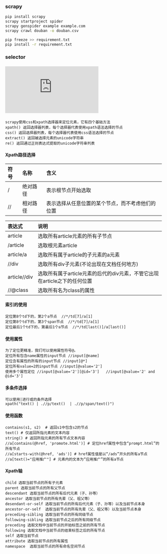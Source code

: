 
### scrapy

```bash
pip install scrapy
scrapy startproject spider
scrapy genspider example example.com
scrapy crawl douban -o douban.csv
```

```bash
pip freeze >> requirement.txt
pip install -r requirement.txt
```


### selector

#### ![官方文档](https://docs.scrapy.org/en/latest/topics/selectors.html)
    scrapy使用css和xpath选择器来定位元素，它有四个基础方法
    xpath() 返回选择器列表，每个选择器代表使用xpath语法选择的节点
    css() 返回选择器列表，每个选择器代表使用css语法选择的节点
    extract() 返回被选择元素的unicode字符串
    re() 返回通过正则表达式提取的unicode字符串列表

#### Xpath路径选择
| 符号 | 名称  | 含义 |
|:--------|:--------- |:--------|
| / | 绝对路径| 表示根节点开始选取 |
| // | 相对路径| 表示选择从任意位置的某个节点，而不考虑他们的位置 |

| 表达式 | 说明 |
|:--------| :---------|
| article | 选取所有article元素的所有子节点 |
| /article | 选取根元素article|
| article/a | 选取所有属于article的子元素的a元素|
| //div | 选取所有div子元素(不论出现在文档任何地方)|
| article//div | 选取所有属于article元素的后代的div元素，不管它出现在article之下的任何位置|
| //@class | 选取所有名为class的属性|

#### 索引的使用
    定位第8个td下的，第2个a节点  //*/td[7]/a[1]
    定位第8个td下的，第3个span节点  //*/td[7]/a[1]
    定位最后1个td下的，第最后1个a节点  //*/td[last()]/a[last()]

#### 使用属性
    为了定位更精准，我们可以使用属性符号@。
    定位所有包含name属性的input节点 //input[@name]
    定位含有属性的所有的input节点 //input[@*]
    定位所有value=2的input节点 //input[@value='2']
    使用多个属性定位 //input[@value='2'][@id='3']   //input[@value='2' and @id='3']   

#### 多条件选择
    可以使用|进行或的条件选择
    xpath("text() | .//p/text()  | .//p/span/text()")


#### 使用函数
    contains(s1, s2)  # 返回s1中包含s2的节点
    text() # 仅返回所指元素的文本内容
    string() # 返回所指元素的所有节点文本内容
    //a[contains(@href, 'promote.html')] # 定位href属性中包含“prompt.html”的所有节点
    //a[starts-with(@href, 'ads')] # href属性值是以“/ads”开头的所有a节点
    //a[text()="应用推广"] # 元素内的文本为“应用推广”的所有a节点

#### Xpath轴
    child 选取当前节点的所有子元素
    parent 选取当前节点的所有父节点
    descendant 选取当前节点的所有后代元素（子、孙等）
    ancestor 选取当前节点的所有先辈（父、祖父等）
    desendant-or-self 选取当前节点的所有后代元素（子、孙等）以及当前节点本身
    ancestor-or-self  选取当前节点的所有先辈（父、祖父等）以及当前节点本身
    preceding-sibling 选取当前节点的所有同级节点
    following-sibling 选取当前节点之后的所有同级节点
    preceding 选取文档中当前节点的开始标签之前的所有节点
    following 选取文档中当前节点的结束标签之后的所有节点
    self 选取当前节点
    attribute 选取当前节点的所有属性 
    namespace  选取当前节点的所有命名空间节点























